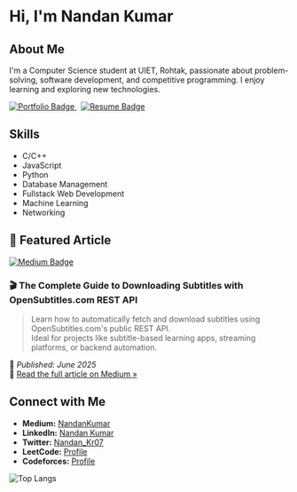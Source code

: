 # Hi, I'm Nandan Kumar

## About Me
I'm a Computer Science student at UIET, Rohtak, passionate about problem-solving, software development, and competitive programming. I enjoy learning and exploring new technologies.

<a href="https://matrix-folio.vercel.app/" target="_blank">
  <img src="https://img.shields.io/badge/Portfolio-Visit%20Now-black?logo=vercel&logoColor=white&style=for-the-badge" alt="Portfolio Badge" />
</a>
&nbsp;
<a href="https://drive.google.com/file/d/1sh6RM3Aui2LKkebN0ktTkaizZYx8RnKV/view?usp=sharing" target="_blank">
  <img src="https://img.shields.io/badge/Resume-Download%20PDF-black?logo=google-drive&logoColor=white&style=for-the-badge" alt="Resume Badge" />
</a>

## Skills
- C/C++
- JavaScript
- Python
- Database Management
- Fullstack Web Development
- Machine Learning
- Networking

## 📰 Featured Article

<a href="https://medium.com/@nandankumarmle/the-complete-guide-to-downloading-subtitles-with-opensubtitles-com-rest-api-88941ff37faf" target="_blank">
  <img src="https://img.shields.io/badge/Medium-Read%20Now-black?logo=medium&style=for-the-badge" alt="Medium Badge" />
</a>

### 🎬 The Complete Guide to Downloading Subtitles with OpenSubtitles.com REST API

> Learn how to automatically fetch and download subtitles using OpenSubtitles.com's public REST API.  
> Ideal for projects like subtitle-based learning apps, streaming platforms, or backend automation.

📅 *Published: June 2025*  
🔗 [Read the full article on Medium »](https://medium.com/@nandankumarmle/the-complete-guide-to-downloading-subtitles-with-opensubtitles-com-rest-api-88941ff37faf)



## Connect with Me
- **Medium:** [NandanKumar](https://medium.com/@nandankumarmle)
- **LinkedIn:** [Nandan Kumar](https://www.linkedin.com/in/nandan-kumar-787944229/)
- **Twitter:** [Nandan_Kr07](https://x.com/Nandan_Kr07)
- **LeetCode:** [Profile](https://leetcode.com/u/nandan_kumar07/)
- **Codeforces:** [Profile](https://codeforces.com/profile/NandanKumar)

![Top Langs](https://github-readme-stats.vercel.app/api/top-langs/?username=nandankumar07&layout=compact)
